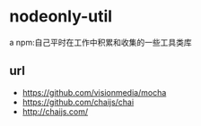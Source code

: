 nodeonly-util
=========

a npm:自己平时在工作中积累和收集的一些工具类库



## url

- https://github.com/visionmedia/mocha
- https://github.com/chaijs/chai
- http://chaijs.com/
